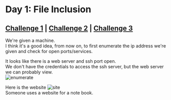 # Day 1: File Inclusion

## [Challenge 1](#challenge-1-finding-the-name-of-the-cookie-used-for-authentication) | [Challenge 2](#challenge-2-decoding-the-cookie-and-finding-the-fixed-value) | [Challenge 3](#challenge-3-finding-mcinventorys-christmas-request)

We're given a machine.\
I think it's a good idea, from now on, to first enumerate the ip address we're given and check for open ports/services.

It looks like there is a web server and ssh port open.\
We don't have the credentials to access the ssh server, but the web server we can probably view.\
![enumerate](https://i.imgur.com/wlvO9dk.png)

Here is the website
![site](https://i.imgur.com/IYX0eN9.png)\
Someone uses a website for a note book.
